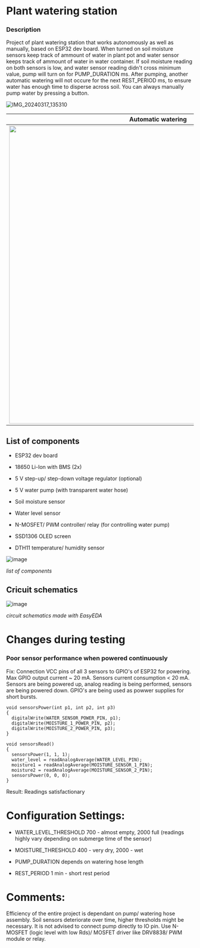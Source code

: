 # Plant watering station

### Description
Project of plant watering station that works autonomously as well as manually, based on ESP32 dev board.
When turned on soil moisture sensors keep track of ammount of water in plant pot and water sensor keeps track of ammount of water in water container.
If soil moisture reading on both sensors is low, and water sensor reading didn't cross minimum value, pump will turn on for PUMP_DURATION ms.
After pumping, another automatic watering will not occure for the next REST_PERIOD ms, to ensure water has enough time to disperse across soil.
You can always manually pump water by pressing a button.


![IMG_20240317_135310](https://github.com/jmamej/Plant-Watering-Station/assets/57408600/386b5bdf-b5bf-4546-9411-abaf65300d42)


| Automatic watering    | Manual watering |
| --------------------------------------------- | ---------------------------------------------  |
| <img width="800" src="https://github.com/jmamej/Plant-Watering-Station/assets/57408600/ae927b15-a09f-4364-a02a-3a1ec77e89a8.gif">  | <img width="800" src="https://github.com/jmamej/Plant-Watering-Station/assets/57408600/375c5872-50bf-4d9b-89f2-866255500b19.gif">    |




## List of components

- ESP32 dev board

- 18650 Li-Ion with BMS (2x)

- 5 V step-up/ step-down voltage regulator (optional)

- 5 V water pump (with transparent water hose)

- Soil moisture sensor

- Water level sensor

- N-MOSFET/ PWM controller/ relay (for controlling water pump)

- SSD1306 OLED screen

- DTH11 temperature/ humidity sensor


![image](https://github.com/jmamej/Plant-Watering-Station/assets/57408600/e75ad2e3-2f3d-4d10-b3a3-d482caa0178e)

*list of components*


## Cricuit schematics

![image](https://github.com/jmamej/Plant-Watering-Station/assets/57408600/68fe4e5d-1de6-4ba1-b5fe-b76ea5e8fa47)


*circuit schematics made with EasyEDA*


# Changes during testing

### Poor sensor performance when powered continuously

Fix: Connection VCC pins of all 3 sensors to GPIO's of ESP32 for powering. Max GPIO output current ~ 20 mA. Sensors current consumption < 20 mA.
Sensors are being powered up, analog reading is being performed, sensors are being powered down. GPIO's are being used as powwer supplies for short bursts.

```
void sensorsPower(int p1, int p2, int p3)
{
  digitalWrite(WATER_SENSOR_POWER_PIN, p1);
  digitalWrite(MOISTURE_1_POWER_PIN, p2);
  digitalWrite(MOISTURE_2_POWER_PIN, p3);
}

void sensorsRead()
{
  sensorsPower(1, 1, 1);
  water_level = readAnalogAverage(WATER_LEVEL_PIN);
  moisture1 = readAnalogAverage(MOISTURE_SENSOR_1_PIN);
  moisture2 = readAnalogAverage(MOISTURE_SENSOR_2_PIN);
  sensorsPower(0, 0, 0);
}
```

Result: Readings satisfactionary




# Configuration Settings:

- WATER_LEVEL_THRESHOLD 700 - almost empty, 2000 full (readings highly vary depending on submerge time of the sensor)

- MOISTURE_THRESHOLD 400 - very dry, 2000 - wet

- PUMP_DURATION depends on watering hose length

- REST_PERIOD 1 min - short rest period


# Comments:
Efficiency of the entire project is dependant on pump/ watering hose assembly.
Soil sensors deteriorate over time, higher thresholds might be necessary.
It is not advised to connect pump directly to IO pin. Use N-MOSFET (logic level with low Rds)/ MOSFET driver like DRV8838/ PWM module or relay.


